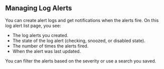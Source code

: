 ## Managing Log Alerts

You can create alert logs and get notifications when the alerts fire. On this log alert list page, you see:
* The log alerts you created.
* The state of the log alert (checking, snoozed, or disabled state). 
* The number of times the alerts fired.
* When the alert was last updated.

You can filter the alerts based on the severity or use a search you saved.

